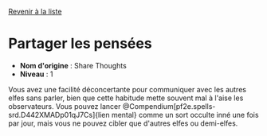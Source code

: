 [Revenir à la liste](list.md)

# Partager les pensées

 * **Nom d'origine** : Share Thoughts
 * **Niveau** : 1


<p><span id="ctl00_MainContent_DetailedOutput">Vous avez une facilité déconcertante pour communiquer avec les autres elfes sans parler, bien que cette habitude mette souvent mal à l'aise les observateurs. Vous pouvez lancer  @Compendium[pf2e.spells-srd.D442XMADp01qJ7Cs]{lien mental}</a> comme un sort occulte inné une fois par jour, mais vous ne pouvez cibler que d'autres elfes ou demi-elfes.&nbsp;</span></p>